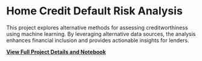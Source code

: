# Home Credit Default Risk Analysis

This project explores alternative methods for assessing creditworthiness using machine learning. By leveraging alternative data sources, the analysis enhances financial inclusion and provides actionable insights for lenders.

[**View Full Project Details and Notebook**](https://github.com/leemr0903/HomeCredit/blob/17543db22ec6a82e5937cb1a614058f13aec8d5f/README.md)

